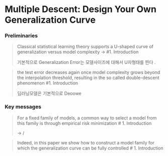 # Multiple Descent: Design Your Own Generalization Curve

### Preliminaries&#x20;

> Classical statistical learning theory supports a U-shaped curve of generalization versus model complexity -> #1. Introduction&#x20;
>
>
>
> 기본적으로 Generalization Error는 모델사이즈에 대해서 U자형태를 띈다 .       &#x20;



> the test error decreases again once model complexity grows beyond the interpolation threshold, resulting in the so called double-descent phenomenon  #1. Introduction&#x20;
>
>
>
> 딥러닝모델은 기본적으로  Deoowe  &#x20;





### Key messages

> For a fixed family of models, a common way to select a model from this family is through empirical risk minimization   # 1. Introduction&#x20;
>
> \-> /

> Indeed, in this paper we show how to construct a model family for which the generalization curve can be fully controlled  # 1. Introduction&#x20;



